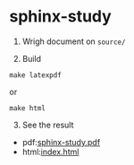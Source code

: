 # sphinx-study

1. Wrigh document on `source/`


2. Build

```
make latexpdf
```

or

```
make html
```

3. See the result

- pdf:[sphinx-study.pdf](https://sakaeda11.github.io/sphinx-study/latex/sphinx-study.pdf)
- html:[index.html](https://sakaeda11.github.io/sphinx-study/html/)